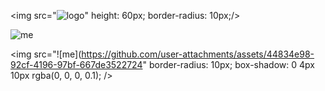 


 <img src="![logo](https://github.com/user-attachments/assets/8b0a820f-9dac-40ff-913a-fd130b049438)" height: 60px;
      border-radius: 10px;/>

![me](https://github.com/user-attachments/assets/44834e98-92cf-4196-97bf-667de3522724)


<img src="![me](https://github.com/user-attachments/assets/44834e98-92cf-4196-97bf-667de3522724" border-radius: 10px;
      box-shadow: 0 4px 10px rgba(0, 0, 0, 0.1); />

